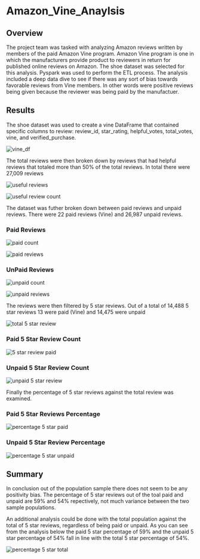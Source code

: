 # Amazon_Vine_Anaylsis

## Overview
The project team was tasked with analyzing Amazon reviews written by members of the paid Amazon Vine program.  Amazon Vine program is one in which the manufacturers provide product to reviewers in return for published online reviews on Amazon.  The shoe dataset was selected for this analysis.  Pyspark was used to perform the ETL process.  The analysis included a deep data dive to see if there was any sort of bias towards favorable reviews from Vine members.  In other words were positive reviews being given because the reviewer was being paid by the manufactuer. 

## Results
The shoe dataset was used to create a vine DataFrame that contained specific columns to review: review_id, star_rating, helpful_votes, total_votes, vine, and verified_purchase. 

![vine_df](https://user-images.githubusercontent.com/90973718/148703500-cd30fa7a-efe9-4ae6-8112-5fe456c4674c.png)

The total reviews were then broken down by reviews that had helpful reviews that totaled more than 50% of the total reviews. In total there were 27,009 reviews

![useful reviews](https://user-images.githubusercontent.com/90973718/148712275-00a0c3ec-8f25-4794-9736-7909c1b85c09.png)

![useful review count](https://user-images.githubusercontent.com/90973718/148712342-de5692ee-f699-42bc-b8b3-9f2b182d92a5.png)

The dataset was futher broken down between paid reviews and unpaid reviews. There were 22 paid reviews (Vine) and 26,987 unpaid reviews. 
  ### Paid Reviews

![paid count](https://user-images.githubusercontent.com/90973718/148712479-079d75d7-e607-4e47-bc72-01f113e516ca.png)

![paid reviews](https://user-images.githubusercontent.com/90973718/148712488-144ba7e1-24d8-4cd5-86a7-fdc64a37d7af.png)

  ### UnPaid Reviews
  
![unpaid count](https://user-images.githubusercontent.com/90973718/148712609-91d61b76-3ab1-4f65-a96a-df215f8e2e3a.png)

![unpaid reviews](https://user-images.githubusercontent.com/90973718/148712616-6ba4f268-5ea7-46c5-8b5b-3ce4a70274ca.png)

The reviews were then filtered by 5 star reviews. Out of a total of 14,488 5 star reviews 13 were paid (Vine) and 14,475 were unpaid

![total 5 star review](https://user-images.githubusercontent.com/90973718/148713002-92db5236-46ed-4219-8677-e5424b913a89.png)


  ### Paid 5 Star Review Count
  
![5 star review paid](https://user-images.githubusercontent.com/90973718/148713015-acaebe56-776d-46dd-95b5-e11a0693231c.png)

  ### Unpaid 5 Star Review Count

![unpaid 5 star review](https://user-images.githubusercontent.com/90973718/148713059-ccf72249-4076-41fd-96ba-988aeeb05c84.png)


Finally the percentage of 5 star reviews against the total review was examined.  

  ### Paid 5 Star Reviews Percentage
 
![percentage 5 star paid](https://user-images.githubusercontent.com/90973718/148713129-68c8491c-4510-4a8e-b7a0-82a8063b4352.png)

  ### Unpaid 5 Star Review Percentage
  
![percentage 5 star unpaid](https://user-images.githubusercontent.com/90973718/148713174-bc6f9d5c-0a7b-420e-9590-35ae798e610d.png)

## Summary
In conclusion out of the population sample there does not seem to be any positivity bias.  The percentage of 5 star reviews out of the toal paid and unpaid are 59% and 54% repectively, not much variance between the two sample populations.  

An additional analysis could be done with the total population against the total of 5 star reviews, regardless of being paid or unpaid.  As you can see from the analysis below the paid 5 star percentage of 59% and the unpaid 5 star percentage of 54% fall in line with the total 5 star percentage of 54%.  

![percentage 5 star total](https://user-images.githubusercontent.com/90973718/148713422-34e1b5ae-2fd6-47ce-a5c0-61bb71c055dc.png)

 


  



